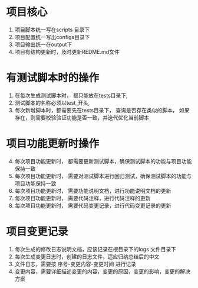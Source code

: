 # 项目核心
1. 项目脚本统一写在scripts 目录下
2. 项目配置统一写出configs目录下
3. 项目输出统一在output下
4. 项目有结构更新时，及时更新REDME.md文件

# 有测试脚本时的操作
1. 在每次生成测试脚本时， 都只能放在tests目录下,
2. 测试脚本的名称必须以test_开头,
3. 每次新增脚本时，都需要先在tests目录下， 查询是否存在类似的脚本， 如果存在，则需要校验验证功能是否一致，并迭代优化当前脚本

# 项目功能更新时操作
4. 每次项目功能更新时， 都需要更新测试脚本，确保测试脚本的功能与项目功能保持一致
5. 每次项目功能更新时， 需要对测试脚本进行回归测试，确保测试脚本的功能与项目功能保持一致
6. 每次项目功能更新时， 需要功能说明文档，进行功能说明文档的更新
7. 每次项目功能更新时， 需要代码注释，进行代码注释的更新
8. 每次项目功能更新时， 需要代码变更记录，进行代码变更记录的更新

# 项目变更记录
1. 每次生成的修改日志说明文档，应该记录在根目录下的logs 文件目录下
1. 每次生成变更日志时，创建的日志文件，适应归纳总结后的中文
2. 文件日志，需要按  序号-变更内容-变更时间 进行记录
3. 变更内容，需要详细描述变更的内容，变更的原因，变更的影响，变更的解决方案
